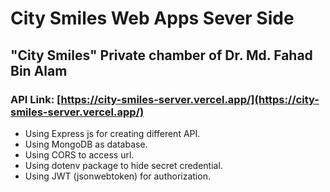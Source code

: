 # City Smiles Web Apps Sever Side

## "City Smiles" Private chamber of Dr. Md. Fahad Bin Alam

### API Link: [https://city-smiles-server.vercel.app/](https://city-smiles-server.vercel.app/)

- Using Express js for creating different API.
- Using MongoDB as database.
- Using CORS to access url.
- Using dotenv package to hide secret credential.
- Using JWT (jsonwebtoken) for authorization.
